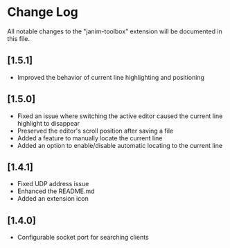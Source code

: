 # Change Log

All notable changes to the "janim-toolbox" extension will be documented in this file.

<!-- Check [Keep a Changelog](http://keepachangelog.com/) for recommendations on how to structure this file. -->

## [1.5.1]

- Improved the behavior of current line highlighting and positioning

## [1.5.0]

- Fixed an issue where switching the active editor caused the current line highlight to disappear  
- Preserved the editor's scroll position after saving a file  
- Added a feature to manually locate the current line  
- Added an option to enable/disable automatic locating to the current line

## [1.4.1]

- Fixed UDP address issue
- Enhanced the README.md
- Added an extension icon

## [1.4.0]

- Configurable socket port for searching clients
